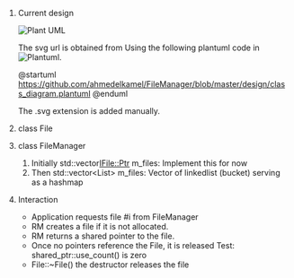 1. Current design

   ![Plant UML](http://www.plantuml.com/plantuml/svg/1S7R3O8X30RGLNG1-kuElhY0gV05Y6tvqqjSttFksxhKGBdSLkOL3oBdNvixLtqguFrOmhBreyHBCI1VLWYz4AUyuyd64qxAaN0QY3sDkd34UsoUpjekOSjI-GC0.svg)

   The svg url is obtained from Using the following plantuml code in ![Plantuml](http://www.plantuml.com/plantuml/uml/).

   @startuml
   https://github.com/ahmedelkamel/FileManager/blob/master/design/class_diagram.plantuml
   @enduml

   The .svg extension is added manually.
3. class File
4. class FileManager
    1. Initially std::vector<IFile::Ptr> m_files: Implement this for now
    2. Then std::vector<List<IFile>> m_files: Vector of linkedlist (bucket) serving as a hashmap
5. Interaction
    - Application requests file #i from FileManager
    - RM creates a file if it is not allocated.
    - RM returns a shared pointer to the file.
    - Once no pointers reference the File, it is released
        Test: shared_ptr<T>::use_count() is zero
    - File::~File() the destructor releases the file
